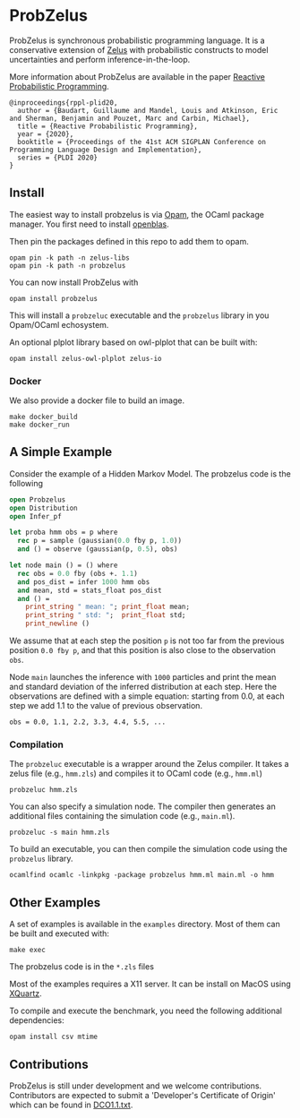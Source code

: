 # ProbZelus

ProbZelus is synchronous probabilistic programming language. It is a conservative extension of [Zelus](http://zelus.di.ens.fr/) with probabilistic constructs to model uncertainties and perform inference-in-the-loop.

More information about ProbZelus are available in the paper [Reactive Probabilistic Programming](https://arxiv.org/abs/1908.07563).

```
@inproceedings{rppl-plid20,
  author = {Baudart, Guillaume and Mandel, Louis and Atkinson, Eric and Sherman, Benjamin and Pouzet, Marc and Carbin, Michael},
  title = {Reactive Probabilistic Programming},
  year = {2020},
  booktitle = {Proceedings of the 41st ACM SIGPLAN Conference on Programming Language Design and Implementation},
  series = {PLDI 2020}
}
```

## Install

The easiest way to install probzelus is via [Opam](https://opam.ocaml.org/), the OCaml package manager.
You first need to install [openblas](https://www.openblas.net/).

Then pin the packages defined in this repo to add them to opam.
```
opam pin -k path -n zelus-libs
opam pin -k path -n probzelus
```

You can now install ProbZelus with
```
opam install probzelus
```

This will install a `probzeluc` executable and the `probzelus` library in you Opam/OCaml echosystem.

An optional plplot library based on owl-plplot that can be built with:
```
opam install zelus-owl-plplot zelus-io
```

### Docker

We also provide a docker file to build an image.
```
make docker_build
make docker_run
```

## A Simple Example

Consider the example of a Hidden Markov Model.
The probzelus code is the following

```ocaml
open Probzelus
open Distribution
open Infer_pf

let proba hmm obs = p where
  rec p = sample (gaussian(0.0 fby p, 1.0))
  and () = observe (gaussian(p, 0.5), obs)

let node main () = () where
  rec obs = 0.0 fby (obs +. 1.1)
  and pos_dist = infer 1000 hmm obs
  and mean, std = stats_float pos_dist
  and () =
    print_string " mean: "; print_float mean;
    print_string " std: ";  print_float std;
    print_newline ()
```

We assume that at each step the position `p` is not too far from the previous position `0.0 fby p`, and that this position is also close to the observation `obs`.

Node `main` launches the inference with `1000` particles and print the mean and standard deviation of the inferred distribution at each step.
Here the observations are defined with a simple equation: starting from 0.0, at each step we add 1.1 to the value of previous observation.

```
obs = 0.0, 1.1, 2.2, 3.3, 4.4, 5.5, ...
```

### Compilation

The `probzeluc` executable is a wrapper around the Zelus compiler.
It takes a zelus file (e.g., `hmm.zls`) and compiles it to OCaml code (e.g., `hmm.ml`)

```
probzeluc hmm.zls
```

You can also specify a simulation node.
The compiler then generates an additional files containing the simulation code (e.g., `main.ml`).

```
probzeluc -s main hmm.zls
```

To build an executable, you can then compile the simulation code using the `probzelus` library.

```
ocamlfind ocamlc -linkpkg -package probzelus hmm.ml main.ml -o hmm
```

## Other Examples

A set of examples is available in the `examples` directory.
Most of them can be built and executed with:

```
make exec
```

The probzelus code is in the `*.zls` files

Most of the examples requires a X11 server. It can be install on MacOS using [XQuartz](https://www.xquartz.org/).

To compile and execute the benchmark, you need the following additional dependencies:
```
opam install csv mtime
```

## Contributions

ProbZelus is still under development and we welcome contributions.
Contributors are expected to submit a 'Developer's Certificate of Origin' which can be found in [DCO1.1.txt](DCO1.1.txt).
